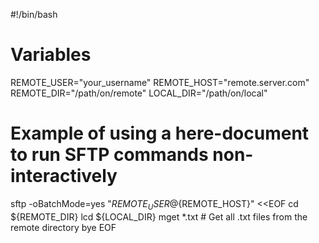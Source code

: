 #!/bin/bash

# Variables
REMOTE_USER="your_username"
REMOTE_HOST="remote.server.com"
REMOTE_DIR="/path/on/remote"
LOCAL_DIR="/path/on/local"

# Example of using a here-document to run SFTP commands non-interactively
sftp -oBatchMode=yes "${REMOTE_USER}@${REMOTE_HOST}" <<EOF
cd ${REMOTE_DIR}
lcd ${LOCAL_DIR}
mget *.txt    # Get all .txt files from the remote directory
bye
EOF

